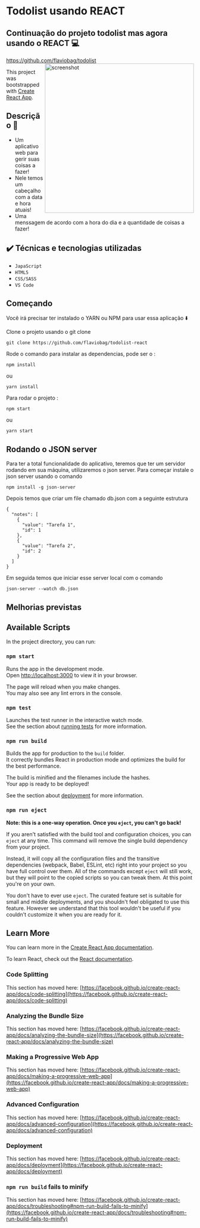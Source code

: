 # Todolist usando REACT
## Continuação do projeto todolist mas agora usando o REACT 💻
https://github.com/flaviobag/todolist
<img align="right" alt="screenshot" src="https://user-images.githubusercontent.com/92397080/180434432-58b118a4-7822-440b-b1af-573855772c43.png" width="400px" />


This project was bootstrapped with [Create React App](https://github.com/facebook/create-react-app).
## Descrição 📝
- Um aplicativo web para gerir suas coisas a fazer!
- Nele temos um cabeçalho com a data e hora atuais!
- Uma menssagem de acordo com a hora do dia e a quantidade de coisas a fazer!


## ✔️ Técnicas e tecnologias utilizadas

- ``JapaScript``
- ``HTML5``
- ``CSS/SASS``
- ``VS Code``

## Começando
 
Você irá precisar ter instalado o YARN ou NPM para usar essa aplicação ⬇️

Clone o projeto usando o git clone 
```
git clone https://github.com/flaviobag/todolist-react
```
Rode o comando para instalar as dependencias, pode ser o :
```
npm install
```
ou
```
yarn install
```
Para rodar o projeto :
```
npm start
```
ou 
```
yarn start
```

## Rodando o JSON server

Para ter a total funcionalidade do aplicativo, teremos que ter um servidor rodando em sua máquina, utilizaremos o json server.
Para começar instale o json server usando o comando
```
npm install -g json-server
```
Depois temos que criar um file chamado db.json com a seguinte estrutura 
```
{
  "notes": [
    {
      "value": "Tarefa 1",
      "id": 1
    },
    {
      "value": "Tarefa 2",
      "id": 2
    }
  ]
}
```
Em seguida temos que iniciar esse server local com o comando
```
json-server --watch db.json
```

## Melhorias previstas


## Available Scripts

In the project directory, you can run:

### `npm start`

Runs the app in the development mode.\
Open [http://localhost:3000](http://localhost:3000) to view it in your browser.

The page will reload when you make changes.\
You may also see any lint errors in the console.

### `npm test`

Launches the test runner in the interactive watch mode.\
See the section about [running tests](https://facebook.github.io/create-react-app/docs/running-tests) for more information.

### `npm run build`

Builds the app for production to the `build` folder.\
It correctly bundles React in production mode and optimizes the build for the best performance.

The build is minified and the filenames include the hashes.\
Your app is ready to be deployed!

See the section about [deployment](https://facebook.github.io/create-react-app/docs/deployment) for more information.

### `npm run eject`

**Note: this is a one-way operation. Once you `eject`, you can't go back!**

If you aren't satisfied with the build tool and configuration choices, you can `eject` at any time. This command will remove the single build dependency from your project.

Instead, it will copy all the configuration files and the transitive dependencies (webpack, Babel, ESLint, etc) right into your project so you have full control over them. All of the commands except `eject` will still work, but they will point to the copied scripts so you can tweak them. At this point you're on your own.

You don't have to ever use `eject`. The curated feature set is suitable for small and middle deployments, and you shouldn't feel obligated to use this feature. However we understand that this tool wouldn't be useful if you couldn't customize it when you are ready for it.

## Learn More

You can learn more in the [Create React App documentation](https://facebook.github.io/create-react-app/docs/getting-started).

To learn React, check out the [React documentation](https://reactjs.org/).

### Code Splitting

This section has moved here: [https://facebook.github.io/create-react-app/docs/code-splitting](https://facebook.github.io/create-react-app/docs/code-splitting)

### Analyzing the Bundle Size

This section has moved here: [https://facebook.github.io/create-react-app/docs/analyzing-the-bundle-size](https://facebook.github.io/create-react-app/docs/analyzing-the-bundle-size)

### Making a Progressive Web App

This section has moved here: [https://facebook.github.io/create-react-app/docs/making-a-progressive-web-app](https://facebook.github.io/create-react-app/docs/making-a-progressive-web-app)

### Advanced Configuration

This section has moved here: [https://facebook.github.io/create-react-app/docs/advanced-configuration](https://facebook.github.io/create-react-app/docs/advanced-configuration)

### Deployment

This section has moved here: [https://facebook.github.io/create-react-app/docs/deployment](https://facebook.github.io/create-react-app/docs/deployment)

### `npm run build` fails to minify

This section has moved here: [https://facebook.github.io/create-react-app/docs/troubleshooting#npm-run-build-fails-to-minify](https://facebook.github.io/create-react-app/docs/troubleshooting#npm-run-build-fails-to-minify)
